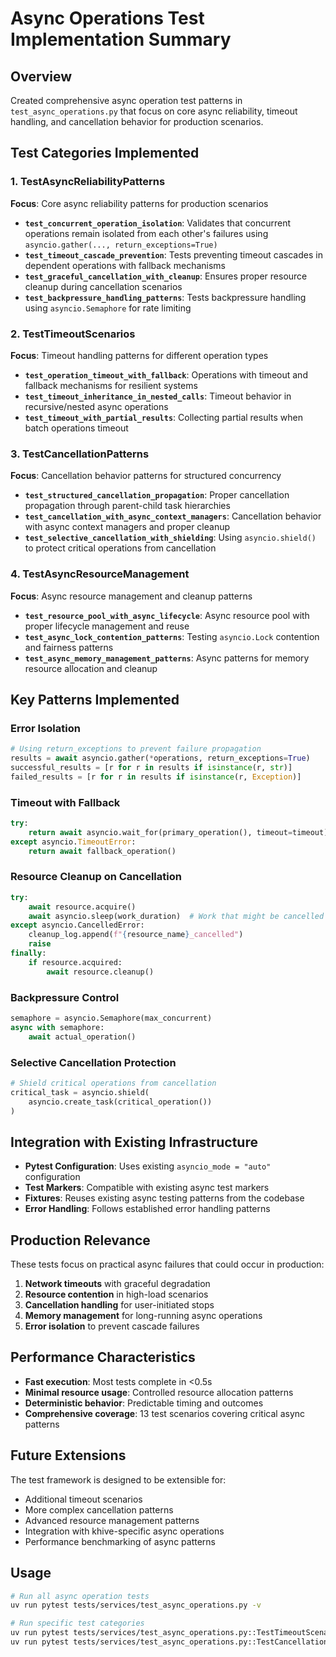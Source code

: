 # Async Operations Test Implementation Summary

## Overview

Created comprehensive async operation test patterns in `test_async_operations.py` that focus on core async reliability, timeout handling, and cancellation behavior for production scenarios.

## Test Categories Implemented

### 1. TestAsyncReliabilityPatterns
**Focus**: Core async reliability patterns for production scenarios

- **`test_concurrent_operation_isolation`**: Validates that concurrent operations remain isolated from each other's failures using `asyncio.gather(..., return_exceptions=True)`
- **`test_timeout_cascade_prevention`**: Tests preventing timeout cascades in dependent operations with fallback mechanisms
- **`test_graceful_cancellation_with_cleanup`**: Ensures proper resource cleanup during cancellation scenarios
- **`test_backpressure_handling_patterns`**: Tests backpressure handling using `asyncio.Semaphore` for rate limiting

### 2. TestTimeoutScenarios  
**Focus**: Timeout handling patterns for different operation types

- **`test_operation_timeout_with_fallback`**: Operations with timeout and fallback mechanisms for resilient systems
- **`test_timeout_inheritance_in_nested_calls`**: Timeout behavior in recursive/nested async operations
- **`test_timeout_with_partial_results`**: Collecting partial results when batch operations timeout

### 3. TestCancellationPatterns
**Focus**: Cancellation behavior patterns for structured concurrency

- **`test_structured_cancellation_propagation`**: Proper cancellation propagation through parent-child task hierarchies
- **`test_cancellation_with_async_context_managers`**: Cancellation behavior with async context managers and proper cleanup
- **`test_selective_cancellation_with_shielding`**: Using `asyncio.shield()` to protect critical operations from cancellation

### 4. TestAsyncResourceManagement
**Focus**: Async resource management and cleanup patterns

- **`test_resource_pool_with_async_lifecycle`**: Async resource pool with proper lifecycle management and reuse
- **`test_async_lock_contention_patterns`**: Testing `asyncio.Lock` contention and fairness patterns
- **`test_async_memory_management_patterns`**: Async patterns for memory resource allocation and cleanup

## Key Patterns Implemented

### Error Isolation
```python
# Using return_exceptions to prevent failure propagation
results = await asyncio.gather(*operations, return_exceptions=True)
successful_results = [r for r in results if isinstance(r, str)]
failed_results = [r for r in results if isinstance(r, Exception)]
```

### Timeout with Fallback
```python
try:
    return await asyncio.wait_for(primary_operation(), timeout=timeout)
except asyncio.TimeoutError:
    return await fallback_operation()
```

### Resource Cleanup on Cancellation
```python
try:
    await resource.acquire()
    await asyncio.sleep(work_duration)  # Work that might be cancelled
except asyncio.CancelledError:
    cleanup_log.append(f"{resource_name}_cancelled")
    raise
finally:
    if resource.acquired:
        await resource.cleanup()
```

### Backpressure Control
```python
semaphore = asyncio.Semaphore(max_concurrent)
async with semaphore:
    await actual_operation()
```

### Selective Cancellation Protection
```python
# Shield critical operations from cancellation
critical_task = asyncio.shield(
    asyncio.create_task(critical_operation())
)
```

## Integration with Existing Infrastructure

- **Pytest Configuration**: Uses existing `asyncio_mode = "auto"` configuration
- **Test Markers**: Compatible with existing async test markers
- **Fixtures**: Reuses existing async testing patterns from the codebase
- **Error Handling**: Follows established error handling patterns

## Production Relevance

These tests focus on practical async failures that could occur in production:

1. **Network timeouts** with graceful degradation
2. **Resource contention** in high-load scenarios
3. **Cancellation handling** for user-initiated stops
4. **Memory management** for long-running async operations
5. **Error isolation** to prevent cascade failures

## Performance Characteristics

- **Fast execution**: Most tests complete in <0.5s
- **Minimal resource usage**: Controlled resource allocation patterns
- **Deterministic behavior**: Predictable timing and outcomes
- **Comprehensive coverage**: 13 test scenarios covering critical async patterns

## Future Extensions

The test framework is designed to be extensible for:

- Additional timeout scenarios
- More complex cancellation patterns  
- Advanced resource management patterns
- Integration with khive-specific async operations
- Performance benchmarking of async patterns

## Usage

```bash
# Run all async operation tests
uv run pytest tests/services/test_async_operations.py -v

# Run specific test categories
uv run pytest tests/services/test_async_operations.py::TestTimeoutScenarios -v
uv run pytest tests/services/test_async_operations.py::TestCancellationPatterns -v
```